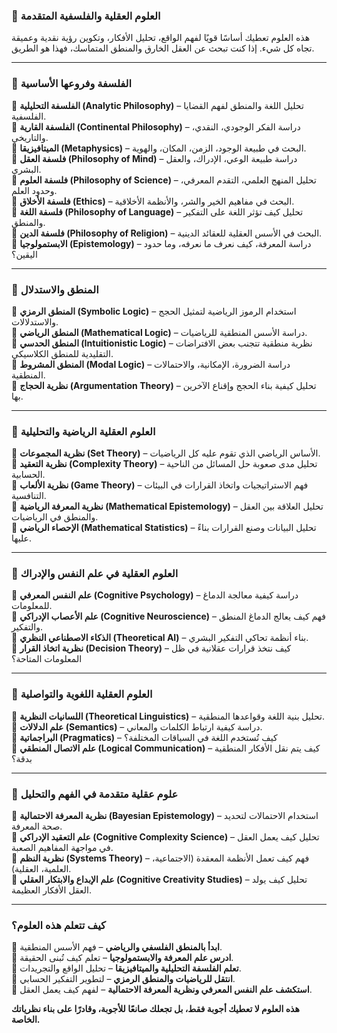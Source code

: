### **🔹 العلوم العقلية والفلسفية المتقدمة**  

هذه العلوم تعطيك أساسًا قويًا لفهم الواقع، تحليل الأفكار، وتكوين رؤية نقدية وعميقة تجاه كل شيء. إذا كنت تبحث عن العقل الخارق والمنطق المتماسك، فهذا هو الطريق.  

---

### **🔹 الفلسفة وفروعها الأساسية**  
📌 **الفلسفة التحليلية (Analytic Philosophy)** – تحليل اللغة والمنطق لفهم القضايا الفلسفية.  
📌 **الفلسفة القارية (Continental Philosophy)** – دراسة الفكر الوجودي، النقدي، والتاريخي.  
📌 **الميتافيزيقا (Metaphysics)** – البحث في طبيعة الوجود، الزمن، المكان، والهوية.  
📌 **فلسفة العقل (Philosophy of Mind)** – دراسة طبيعة الوعي، الإدراك، والعقل البشري.  
📌 **فلسفة العلوم (Philosophy of Science)** – تحليل المنهج العلمي، التقدم المعرفي، وحدود العلم.  
📌 **فلسفة الأخلاق (Ethics)** – البحث في مفاهيم الخير والشر، والأنظمة الأخلاقية.  
📌 **فلسفة اللغة (Philosophy of Language)** – تحليل كيف تؤثر اللغة على التفكير والمنطق.  
📌 **فلسفة الدين (Philosophy of Religion)** – البحث في الأسس العقلية للعقائد الدينية.  
📌 **الابستمولوجيا (Epistemology)** – دراسة المعرفة، كيف نعرف ما نعرفه، وما حدود اليقين؟  

---

### **🔹 المنطق والاستدلال**  
📌 **المنطق الرمزي (Symbolic Logic)** – استخدام الرموز الرياضية لتمثيل الحجج والاستدلالات.  
📌 **المنطق الرياضي (Mathematical Logic)** – دراسة الأسس المنطقية للرياضيات.  
📌 **المنطق الحدسي (Intuitionistic Logic)** – نظرية منطقية تتجنب بعض الافتراضات التقليدية للمنطق الكلاسيكي.  
📌 **المنطق المشروط (Modal Logic)** – دراسة الضرورة، الإمكانية، والاحتمالات المنطقية.  
📌 **نظرية الحجاج (Argumentation Theory)** – تحليل كيفية بناء الحجج وإقناع الآخرين بها.  

---

### **🔹 العلوم العقلية الرياضية والتحليلية**  
📌 **نظرية المجموعات (Set Theory)** – الأساس الرياضي الذي تقوم عليه كل الرياضيات.  
📌 **نظرية التعقيد (Complexity Theory)** – تحليل مدى صعوبة حل المسائل من الناحية الحسابية.  
📌 **نظرية الألعاب (Game Theory)** – فهم الاستراتيجيات واتخاذ القرارات في البيئات التنافسية.  
📌 **نظرية المعرفة الرياضية (Mathematical Epistemology)** – تحليل العلاقة بين العقل والمنطق في الرياضيات.  
📌 **الإحصاء الرياضي (Mathematical Statistics)** – تحليل البيانات وصنع القرارات بناءً عليها.  

---

### **🔹 العلوم العقلية في علم النفس والإدراك**  
📌 **علم النفس المعرفي (Cognitive Psychology)** – دراسة كيفية معالجة الدماغ للمعلومات.  
📌 **علم الأعصاب الإدراكي (Cognitive Neuroscience)** – فهم كيف يعالج الدماغ المنطق والتفكير.  
📌 **الذكاء الاصطناعي النظري (Theoretical AI)** – بناء أنظمة تحاكي التفكير البشري.  
📌 **نظرية اتخاذ القرار (Decision Theory)** – كيف نتخذ قرارات عقلانية في ظل المعلومات المتاحة؟  

---

### **🔹 العلوم العقلية اللغوية والتواصلية**  
📌 **اللسانيات النظرية (Theoretical Linguistics)** – تحليل بنية اللغة وقواعدها المنطقية.  
📌 **علم الدلالات (Semantics)** – دراسة كيفية ارتباط الكلمات والمعاني.  
📌 **البراجماتية (Pragmatics)** – كيف تُستخدم اللغة في السياقات المختلفة؟  
📌 **علم الاتصال المنطقي (Logical Communication)** – كيف يتم نقل الأفكار المنطقية بدقة؟  

---

### **🔹 علوم عقلية متقدمة في الفهم والتحليل**  
📌 **نظرية المعرفة الاحتمالية (Bayesian Epistemology)** – استخدام الاحتمالات لتحديد صحة المعرفة.  
📌 **علم التعقيد الإدراكي (Cognitive Complexity Science)** – تحليل كيف يعمل العقل في مواجهة المفاهيم الصعبة.  
📌 **نظرية النظم (Systems Theory)** – فهم كيف تعمل الأنظمة المعقدة (الاجتماعية، العلمية، العقلية).  
📌 **علم الإبداع والابتكار العقلي (Cognitive Creativity Studies)** – تحليل كيف يولد العقل الأفكار العظيمة.  

---

### **كيف تتعلم هذه العلوم؟**  
🔸 **ابدأ بالمنطق الفلسفي والرياضي** – فهم الأسس المنطقية.  
🔸 **ادرس علم المعرفة والابستمولوجيا** – تعلم كيف تُبنى الحقيقة.  
🔸 **تعلم الفلسفة التحليلية والميتافيزيقا** – تحليل الواقع والتجريدات.  
🔸 **انتقل للرياضيات والمنطق الرمزي** – لتطوير التفكير الحسابي.  
🔸 **استكشف علم النفس المعرفي ونظرية المعرفة الاحتمالية** – لفهم كيف يعمل العقل.  

**هذه العلوم لا تعطيك أجوبة فقط، بل تجعلك صانعًا للأجوبة، وقادرًا على بناء نظرياتك الخاصة.**
